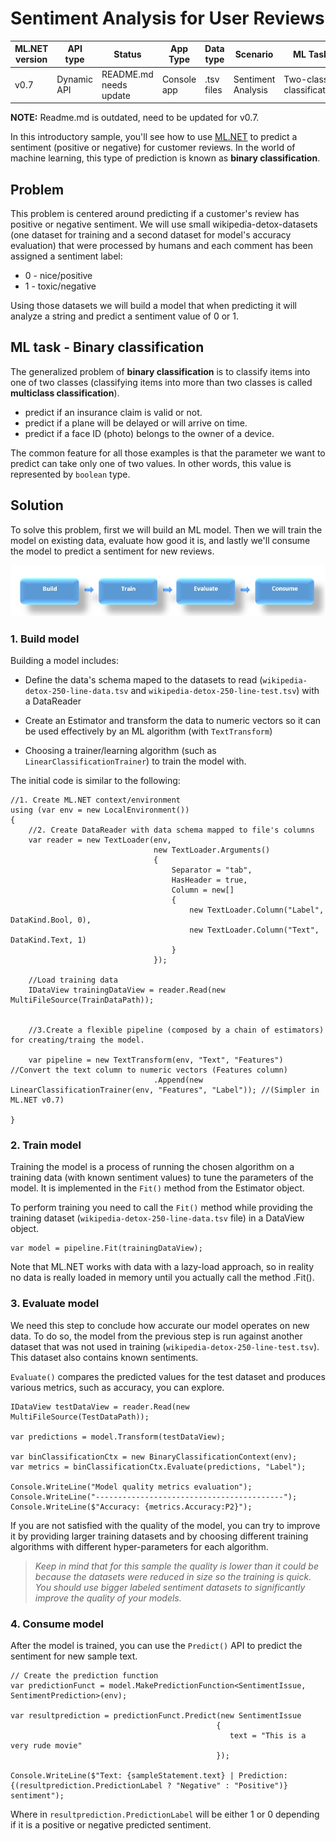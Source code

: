 # Sentiment Analysis for User Reviews

| ML.NET version | API type          | Status                        | App Type    | Data type | Scenario            | ML Task                   | Algorithms                  |
|----------------|-------------------|-------------------------------|-------------|-----------|---------------------|---------------------------|-----------------------------|
| v0.7           | Dynamic API | README.md needs update | Console app | .tsv files | Sentiment Analysis | Two-class  classification | Linear Classification |

**NOTE:** Readme.md is outdated, need to be updated for v0.7.

In this introductory sample, you'll see how to use [ML.NET](https://www.microsoft.com/net/learn/apps/machine-learning-and-ai/ml-dotnet) to predict a sentiment (positive or negative) for customer reviews. In the world of machine learning, this type of prediction is known as **binary classification**.

## Problem
This problem is centered around predicting if a customer's review has positive or negative sentiment. We will use small wikipedia-detox-datasets (one dataset for training and a second dataset for model's accuracy evaluation) that were processed by humans and each comment has been assigned a sentiment label: 
* 0 - nice/positive
* 1 - toxic/negative

Using those datasets we will build a model that when predicting it will analyze a string and predict a sentiment value of 0 or 1.

## ML task - Binary classification
The generalized problem of **binary classification** is to classify items into one of two classes (classifying items into more than two classes is called **multiclass classification**).

* predict if an insurance claim is valid or not.
* predict if a plane will be delayed or will arrive on time.
* predict if a face ID (photo) belongs to the owner of a device.

The common feature for all those examples is that the parameter we want to predict can take only one of two values. In other words, this value is represented by `boolean` type.

## Solution
To solve this problem, first we will build an ML model. Then we will train the model on existing data, evaluate how good it is, and lastly we'll consume the model to predict a sentiment for new reviews.

![Build -> Train -> Evaluate -> Consume](../shared_content/modelpipeline.png)

### 1. Build model

Building a model includes: 

* Define the data's schema maped to the datasets to read (`wikipedia-detox-250-line-data.tsv` and `wikipedia-detox-250-line-test.tsv`) with a DataReader

* Create an Estimator and transform the data to numeric vectors so it can be used effectively by an ML algorithm (with `TextTransform`)

* Choosing a trainer/learning algorithm (such as `LinearClassificationTrainer`) to train the model with. 

The initial code is similar to the following:

```CSharp
//1. Create ML.NET context/environment
using (var env = new LocalEnvironment())
{
    //2. Create DataReader with data schema mapped to file's columns
    var reader = new TextLoader(env,
                                new TextLoader.Arguments()
                                {
                                    Separator = "tab",
                                    HasHeader = true,
                                    Column = new[]
                                    {
                                        new TextLoader.Column("Label", DataKind.Bool, 0),
                                        new TextLoader.Column("Text", DataKind.Text, 1)
                                    }
                                });

    //Load training data
    IDataView trainingDataView = reader.Read(new MultiFileSource(TrainDataPath));


    //3.Create a flexible pipeline (composed by a chain of estimators) for creating/traing the model.

    var pipeline = new TextTransform(env, "Text", "Features")  //Convert the text column to numeric vectors (Features column)   
                                .Append(new LinearClassificationTrainer(env, "Features", "Label")); //(Simpler in ML.NET v0.7)

}
```

### 2. Train model
Training the model is a process of running the chosen algorithm on a training data (with known sentiment values) to tune the parameters of the model. It is implemented in the `Fit()` method from the Estimator object. 

To perform training you need to call the `Fit()` method while providing the training dataset (`wikipedia-detox-250-line-data.tsv` file) in a DataView object.

```CSharp
var model = pipeline.Fit(trainingDataView);
```

Note that ML.NET works with data with a lazy-load approach, so in reality no data is really loaded in memory until you actually call the method .Fit().

### 3. Evaluate model

We need this step to conclude how accurate our model operates on new data. To do so, the model from the previous step is run against another dataset that was not used in training (`wikipedia-detox-250-line-test.tsv`). This dataset also contains known sentiments. 

`Evaluate()` compares the predicted values for the test dataset and produces various metrics, such as accuracy, you can explore.

```CSharp
IDataView testDataView = reader.Read(new MultiFileSource(TestDataPath));

var predictions = model.Transform(testDataView);

var binClassificationCtx = new BinaryClassificationContext(env);
var metrics = binClassificationCtx.Evaluate(predictions, "Label");

Console.WriteLine("Model quality metrics evaluation");
Console.WriteLine("------------------------------------------");
Console.WriteLine($"Accuracy: {metrics.Accuracy:P2}");
```

If you are not satisfied with the quality of the model, you can try to improve it by providing larger training datasets and by choosing different training algorithms with different hyper-parameters for each algorithm.

>*Keep in mind that for this sample the quality is lower than it could be because the datasets were reduced in size so the training is quick. You should use bigger labeled sentiment datasets to significantly improve the quality of your models.*

### 4. Consume model

After the model is trained, you can use the `Predict()` API to predict the sentiment for new sample text. 

```CSharp
// Create the prediction function 
var predictionFunct = model.MakePredictionFunction<SentimentIssue, SentimentPrediction>(env);

var resultprediction = predictionFunct.Predict(new SentimentIssue	
                                              {	
                                                 text = "This is a very rude movie"	
                                              });

Console.WriteLine($"Text: {sampleStatement.text} | Prediction: {(resultprediction.PredictionLabel ? "Negative" : "Positive")} sentiment");

```

Where in `resultprediction.PredictionLabel` will be either 1 or 0 depending if it is a positive or negative predicted sentiment.

